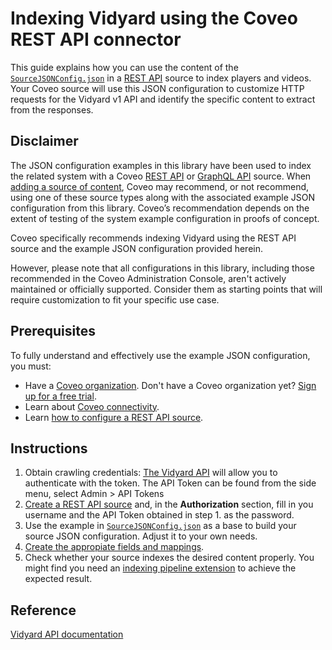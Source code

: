 # Indexing Vidyard using the Coveo REST API connector
This guide explains how you can use the content of the [`SourceJSONConfig.json`](SourceJSONConfig.json) in a [REST API](https://docs.coveo.com/en/1896/) source to index players and videos. Your Coveo source will use this JSON configuration to customize HTTP requests for the Vidyard v1 API and identify the specific content to extract from the responses.

## Disclaimer
The JSON configuration examples in this library have been used to index the related system with a Coveo [REST API](https://docs.coveo.com/en/1896/) or [GraphQL API](https://docs.coveo.com/en/n6gh2329/) source. When [adding a source of content](https://docs.coveo.com/en/3390/index-content/add-or-edit-a-source#add-a-source), Coveo may recommend, or not recommend, using one of these source types along with the associated example JSON configuration from this library. Coveo’s recommendation depends on the extent of testing of the system example configuration in proofs of concept.

Coveo specifically recommends indexing Vidyard using the REST API source and the example JSON configuration provided herein.

However, please note that all configurations in this library, including those recommended in the Coveo Administration Console, aren't actively maintained or officially supported. Consider them as starting points that will require customization to fit your specific use case.

## Prerequisites
To fully understand and effectively use the example JSON configuration, you must:
- Have a [Coveo organization](https://docs.coveo.com/en/185). Don't have a Coveo organization yet? [Sign up for a free trial](https://www.coveo.com/en/free-trial?utm_marketing_tactic=connectivity_library).
- Learn about [Coveo connectivity](https://docs.coveo.com/en/1702).
- Learn [how to configure a REST API source](https://docs.coveo.com/en/1896/).

## Instructions
1. Obtain crawling credentials: [The Vidyard API](https://developer.vidyard.com/) will allow you to authenticate with the token. The API Token can be found from the side menu, select Admin > API Tokens
2. [Create a REST API source](https://docs.coveo.com/en/1896/) and, in the **Authorization** section, fill in you username and the API Token obtained in step 1. as the password.
3. Use the example in [`SourceJSONConfig.json`](SourceJSONConfig.json) as a base to build your source JSON configuration. Adjust it to your own needs.
4. [Create the appropiate fields and mappings](https://docs.coveo.com/en/1896/#completion).
5. Check whether your source indexes the desired content properly. You might find you need an [indexing pipeline extension](https://docs.coveo.com/en/1645/) to achieve the expected result.

## Reference
[Vidyard API documentation](https://developer.vidyard.com/)
